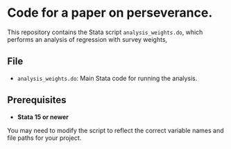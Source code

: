 # Code for a paper on perseverance. 

This repository contains the Stata script `analysis_weights.do`, which performs an analysis of regression with survey weights, 

## File

- `analysis_weights.do`: Main Stata code for running the analysis.

## Prerequisites

- **Stata 15 or newer**

You may need to modify the script to reflect the correct variable names and file paths for your project.
